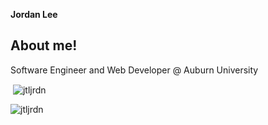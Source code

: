**Jordan Lee**

## About me!

Software Engineer and Web Developer @ Auburn University


<p>&nbsp;<img align="center" src="https://github-readme-stats.vercel.app/api?username=jtljrdn&show_icons=true&theme=github_dark&locale=en" alt="jtljrdn" /></p>
<p><img align="left" src="https://github-readme-stats.vercel.app/api/top-langs?username=jtljrdn&show_icons=true&theme=github_dark&locale=en&layout=compact" alt="jtljrdn" /></p>
